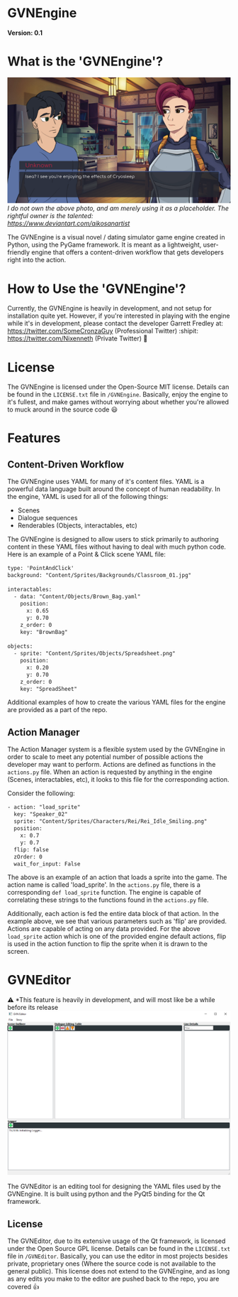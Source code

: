 # GVNEngine
**Version: 0.1**

# What is the 'GVNEngine'?
![ScreenShot](Progress_Examples/GVNEngine_v01_Dialogue_Scene.png?raw=true "GVNEngine Dialogue Scene")
*I do not own the above photo, and am merely using it as a placeholder. The rightful owner is the talented:*<br/>
*https://www.deviantart.com/aikosanartist*

The GVNEngine is a visual novel / dating simulator game engine created in Python, using the PyGame framework. It is meant as a lightweight, user-friendly engine that offers a content-driven workflow that gets developers right into the action.

# How to Use the 'GVNEngine'?
Currently, the GVNEngine is heavily in development, and not setup for installation quite yet. However, if you're interested in playing with the engine while it's in development, please contact the developer Garrett Fredley at:<br/>
https://twitter.com/SomeCronzaGuy (Professional Twitter) :shipit: <br/>
https://twitter.com/Nixenneth (Private Twitter) :underage:

# License
The GVNEngine is licensed under the Open-Source MIT license. Details can be found in the `LICENSE.txt` file in `/GVNEngine`. Basically, enjoy the engine to it's fullest, and make games without worrying about whether you're allowed to muck around in the source code :smiley:

# Features

## Content-Driven Workflow
The GVNEngine uses YAML for many of it's content files. YAML is a powerful data language built around the concept of human readability. In the engine, YAML is used for all of the following things:
- Scenes
- Dialogue sequences
- Renderables (Objects, interactables, etc)

The GVNEngine is designed to allow users to stick primarily to authoring content in these YAML files without having to deal with much python code. Here is an example of a Point & Click scene YAML file:
```
type: 'PointAndClick'
background: "Content/Sprites/Backgrounds/Classroom_01.jpg"

interactables:
  - data: "Content/Objects/Brown_Bag.yaml"
    position:
      x: 0.65
      y: 0.70
    z_order: 0
    key: "BrownBag"

objects:
  - sprite: "Content/Sprites/Objects/Spreadsheet.png"
    position:
      x: 0.20
      y: 0.70
    z_order: 0
    key: "SpreadSheet"
```
Additional examples of how to create the various YAML files for the engine are provided as a part of the repo.

## Action Manager
The Action Manager system is a flexible system used by the GVNEngine in order to scale to meet any potential number of possible actions the developer may want to perform. Actions are defined as functions in the `actions.py` file. When an action is requested by anything in the engine (Scenes, interactables, etc), it looks to this file for the corresponding action.

Consider the following:

```
- action: "load_sprite"
  key: "Speaker_02"
  sprite: "Content/Sprites/Characters/Rei/Rei_Idle_Smiling.png"
  position:
    x: 0.7
    y: 0.7
  flip: false
  zOrder: 0
  wait_for_input: False
```
The above is an example of an action that loads a sprite into the game. The action name is called 'load_sprite'. In the `actions.py` file, there is a corresponding `def load_sprite` function. The engine is capable of correlating these strings to the functions found in the `actions.py` file. 

Additionally, each action is fed the entire data block of that action. In the example above, we see that various parameters such as 'flip' are provided. Actions are capable of acting on any data provided. For the above `load_sprite` action which is one of the provided engine default actions, flip is used in the action function to flip the sprite when it is drawn to the screen.

# GVNEditor
:warning: *This feature is heavily in development, and will most like be a while before its release
![ScreenShot](Progress_Examples/GVNEditor_v01_Interface.png?raw=true "GVNEditor Main Interface")

The GVNEditor is an editing tool for designing the YAML files used by the GVNEngine. It is built using python and the PyQt5 binding for the Qt framework. 

## License
The GVNEditor, due to its extensive usage of the Qt framework, is licensed under the Open Source GPL license. Details can be found in the `LICENSE.txt` file in `/GVNEditor`. Basically, you can use the editor in most projects besides private, proprietary ones (Where the source code is not available to the general public). This license does not extend to the GVNEngine, and as long as any edits you make to the editor are pushed back to the repo, you are covered :+1:
